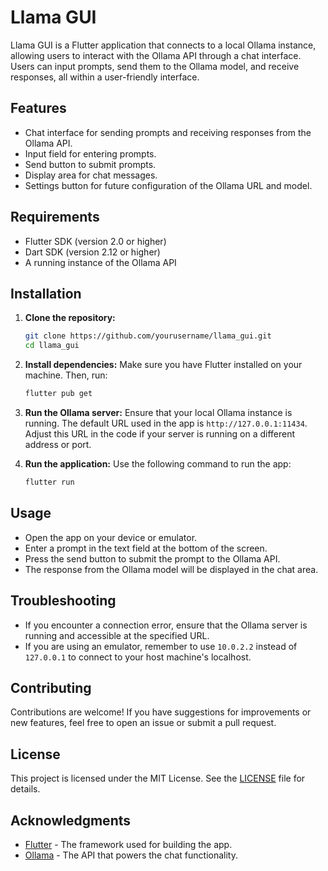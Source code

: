 # Llama GUI

Llama GUI is a Flutter application that connects to a local Ollama instance, allowing users to interact with the Ollama API through a chat interface. Users can input prompts, send them to the Ollama model, and receive responses, all within a user-friendly interface.

## Features

- Chat interface for sending prompts and receiving responses from the Ollama API.
- Input field for entering prompts.
- Send button to submit prompts.
- Display area for chat messages.
- Settings button for future configuration of the Ollama URL and model.

## Requirements

- Flutter SDK (version 2.0 or higher)
- Dart SDK (version 2.12 or higher)
- A running instance of the Ollama API

## Installation

1. **Clone the repository:**
   ```bash
   git clone https://github.com/yourusername/llama_gui.git
   cd llama_gui
   ```

2. **Install dependencies:**
   Make sure you have Flutter installed on your machine. Then, run:
   ```bash
   flutter pub get
   ```

3. **Run the Ollama server:**
   Ensure that your local Ollama instance is running. The default URL used in the app is `http://127.0.0.1:11434`. Adjust this URL in the code if your server is running on a different address or port.

4. **Run the application:**
   Use the following command to run the app:
   ```bash
   flutter run
   ```

## Usage

- Open the app on your device or emulator.
- Enter a prompt in the text field at the bottom of the screen.
- Press the send button to submit the prompt to the Ollama API.
- The response from the Ollama model will be displayed in the chat area.

## Troubleshooting

- If you encounter a connection error, ensure that the Ollama server is running and accessible at the specified URL.
- If you are using an emulator, remember to use `10.0.2.2` instead of `127.0.0.1` to connect to your host machine's localhost.

## Contributing

Contributions are welcome! If you have suggestions for improvements or new features, feel free to open an issue or submit a pull request.

## License

This project is licensed under the MIT License. See the [LICENSE](LICENSE) file for details.

## Acknowledgments

- [Flutter](https://flutter.dev/) - The framework used for building the app.
- [Ollama](https://ollama.com/) - The API that powers the chat functionality.
